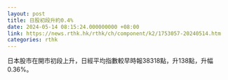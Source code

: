 ```yaml
---
layout: post
title: 日股初段升約0.4%
date: 2024-05-14 08:15:24.000000000 +08:00
link: https://news.rthk.hk/rthk/ch/component/k2/1753057-20240514.htm
categories: rthk
---
```


日本股市在開市初段上升，日經平均指數較早時報38318點，升138點，升幅0.36%。
